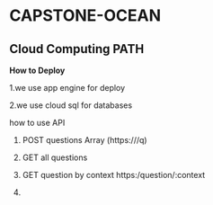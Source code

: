 # CAPSTONE-OCEAN
## Cloud Computing PATH

**How to Deploy**

1.we use app engine for deploy

2.we use cloud sql for databases

how to use API

1. POST questions Array
(https://<apiurl>/q)
  
2. GET all questions

3. GET question by context
https:/question/:context
  
4.
